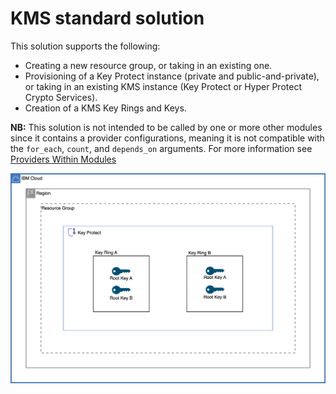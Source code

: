 # KMS standard solution

This solution supports the following:
- Creating a new resource group, or taking in an existing one.
- Provisioning of a Key Protect instance (private and public-and-private), or taking in an existing KMS instance (Key Protect or Hyper Protect Crypto Services).
- Creation of a KMS Key Rings and Keys.

**NB:** This solution is not intended to be called by one or more other modules since it contains a provider configurations, meaning it is not compatible with the `for_each`, `count`, and `depends_on` arguments. For more information see [Providers Within Modules](https://developer.hashicorp.com/terraform/language/modules/develop/providers)

![key-protect](../../reference-architecture/key_protect.svg)

